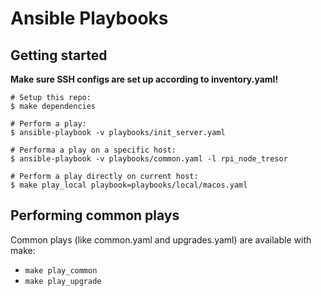 # Ansible Playbooks

## Getting started

__Make sure SSH configs are set up according to inventory.yaml!__

```shell
# Setup this repo:
$ make dependencies

# Perform a play:
$ ansible-playbook -v playbooks/init_server.yaml

# Performa a play on a specific host:
$ ansible-playbook -v playbooks/common.yaml -l rpi_node_tresor

# Perform a play directly on current host:
$ make play_local playbook=playbooks/local/macos.yaml
```

## Performing common plays

Common plays (like common.yaml and upgrades.yaml) are available with make:

- `make play_common`
- `make play_upgrade`
